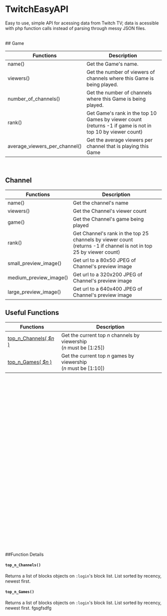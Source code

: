 TwitchEasyAPI
=============

Easy to use, simple API for acessing data from Twitch TV; data is acessible with php function calls instead of parsing through messy JSON files.

<br/>
##  Game

| Functions | Description |
| ---- | --------------- |
| name() | Get the Game's name. |
| viewers() | Get the number of viewers of channels where this Game is being played. |
| number_of_channels() | Get the number of channels where this Game is being played. |
| rank() | Get Game's rank in the top 10 Games by viewer count <br/> (returns -1 if game is not in top 10 by viewer count)|
| average_viewers_per_channel() | Get the average viewers per channel that is playing this Game |

<br/>

## Channel

| Functions | Description |
| ---- | --------------- |
| name() | Get the channel's name |
| viewers() | Get the Channel's viewer count |
| game() | Get the Channel's game being played |
| rank() | Get Channel's rank in the top 25 channels by viewer count <br/> (returns -1 if channel is not in top 25 by viewer count)|
| small_preview_image() | Get url to a 80x50 JPEG of Channel's preview image |
| medium_preview_image() | Get url to a 320x200 JPEG of Channel's preview image |
| large_preview_image() | Get url to a 640x400 JPEG of Channel's preview image |



## Useful Functions

| Functions | Description |
| ---- | --------------- |
| [top_n_Channels( <i>$n</i> )](/README.md#top_n_Channels\(\)) | Get the current top <i>n</i> channels by viewership <br/> (<i>n</i> must be [1:25])|
| [top_n_Games( <i>$n</i> )](/README.md#top_n_Games\(\)) | Get the current top <i>n</i> games by viewership <br/> (<i>n</i> must be [1:10])|


<br/><br/><br/><br/><br/><br/><br/><br/><br/><br/><br/><br/><br/><br/><br/><br/><br/><br/><br/><br/><br/><br/><br/><br/><br/><br/><br/><br/><br/><br/><br/><br/>

##Function Details

#### `top_n_Channels()`
Returns a list of blocks objects on `:login`'s block list. List sorted by recency, newest first.

#### `top_n_Games()`
Returns a list of blocks objects on `:login`'s block list. List sorted by recency, newest first.
fgsgfsdfg
